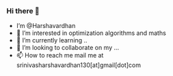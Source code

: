 ### Hi there 👋

<!--
**harshavardhan379/harshavardhan379** is a ✨ _special_ ✨ repository because its `README.md` (this file) appears on your GitHub profile.
-->
- I’m @Harshavardhan
- 👀 I’m interested in optimization algorithms and maths 
- 🌱 I’m currently learning ..
- 💞️ I’m looking to collaborate on my ...
- 📫 How to reach me mail me at srinivasharshavardhan130[at]gmail[dot]com
